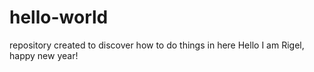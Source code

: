 # hello-world
repository created to discover how to do things in here
Hello I am Rigel, happy new year!
